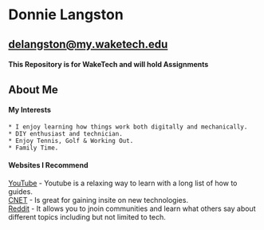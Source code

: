 # Donnie Langston

## delangston@my.waketech.edu

#### This Repository is for WakeTech and will hold Assignments

## About Me

#### My Interests

    * I enjoy learning how things work both digitally and mechanically.
    * DIY enthusiast and technician.
    * Enjoy Tennis, Golf & Working Out.
    * Family Time.

#### Websites I Recommend

[YouTube](https://youtube.com) - Youtube is a relaxing way to learn with a long list of how to guides.  
[CNET](https://cnet.com) - Is great for gaining insite on new technologies.  
[Reddit](https://reddit.com) - It allows you to jnoin communities and learn what others say about different topics including but not limited to tech.
